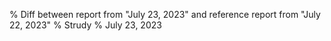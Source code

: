 % Diff between report from "July 23, 2023" and reference report from "July 22, 2023"
% Strudy
% July 23, 2023


